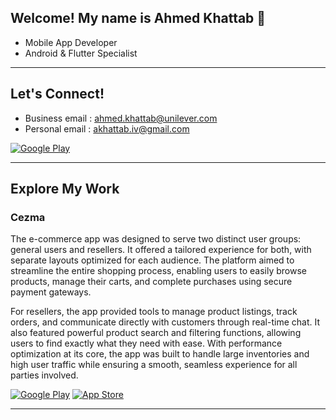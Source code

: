 <h2> Welcome! My name is Ahmed Khattab 👋 </h2>

<!-- <img align='right' src="https://media2.giphy.com/media/qgQUggAC3Pfv687qPC/giphy.gif" style="width:250px;border-radius:50%;">
 -->
- Mobile App Developer
- Android & Flutter Specialist
<hr>

<h2> Let's Connect! </h2>

- Business email : ahmed.khattab@unilever.com
- Personal email : akhattab.iv@gmail.com

<p> <a href="https://www.linkedin.com/in/khattab-dev" target="_blank"><img alt="Google Play" src="https://img.shields.io/badge/linkedin-0077b5.svg?style=for-the-badge&logo=linkedin&logoColor=white" /></a>

<hr>

<h2> Explore My Work </h2>

### Cezma
The e-commerce app was designed to serve two distinct user groups: general users and resellers. It offered a tailored experience for both, with separate layouts optimized for each audience. The platform aimed to streamline the entire shopping process, enabling users to easily browse products, manage their carts, and complete purchases using secure payment gateways.

For resellers, the app provided tools to manage product listings, track orders, and communicate directly with customers through real-time chat. It also featured powerful product search and filtering functions, allowing users to find exactly what they need with ease. With performance optimization at its core, the app was built to handle large inventories and high user traffic while ensuring a smooth, seamless experience for all parties involved.

<p>
 <a href="https://play.google.com/store/apps/details?id=com.uae.coupons" target="_blank"><img alt="Google Play" src="https://img.shields.io/badge/Get%20it%20on%20google%20play-blue.svg?style=for-the-badge&logo=google-play" /></a> <a href="https://apps.apple.com/us/app/sahseh-%D8%B5%D8%AD%D8%B5%D8%AD/id1461034917" target="_blank"><img alt="App Store" src="https://img.shields.io/badge/Get%20it%20on%20app%20store-black.svg?style=for-the-badge&logo=app-store&logoColor=white" /></a><p>

<hr>
 

